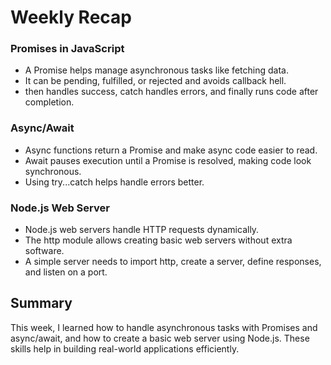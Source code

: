 # Weekly Recap

### Promises in JavaScript

- A Promise helps manage asynchronous tasks like fetching data.
- It can be pending, fulfilled, or rejected and avoids callback hell.
- then handles success, catch handles errors, and finally runs code after completion.

### Async/Await

- Async functions return a Promise and make async code easier to read.
- Await pauses execution until a Promise is resolved, making code look synchronous.
- Using try...catch helps handle errors better.

### Node.js Web Server

- Node.js web servers handle HTTP requests dynamically.
- The http module allows creating basic web servers without extra software.
- A simple server needs to import http, create a server, define responses, and listen on a port.

## Summary

This week, I learned how to handle asynchronous tasks with Promises and async/await, and how to create a basic web server using Node.js. These skills help in building real-world applications efficiently.
